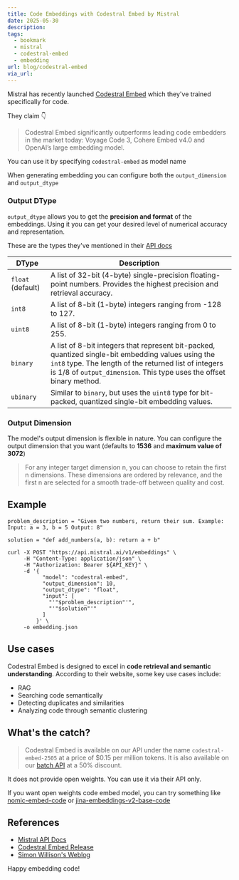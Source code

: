 ```yaml
---
title: Code Embeddings with Codestral Embed by Mistral
date: 2025-05-30
description: 
tags:
  - bookmark
  - mistral
  - codestral-embed
  - embedding
url: blog/codestral-embed
via_url:
---
```

Mistral has recently launched [Codestral Embed](https://mistral.ai/news/codestral-embed) which they've trained specifically for code.

They claim 👇

> Codestral Embed significantly outperforms leading code embedders in the market today: Voyage Code 3, Cohere Embed v4.0 and OpenAI’s large embedding model.

You can use it by specifying `codestral-embed` as model name 

When generating embedding you can configure both the `output_dimension` and `output_dtype`

### Output DType
`output_dtype` allows you to get the **precision and format** of the embeddings. Using it you can get your desired level of numerical accuracy and representation.

These are the types they've mentioned in their [API docs ](https://docs.mistral.ai/capabilities/embeddings/code_embeddings/#output-dtype)

| DType   | Description |
|---------|-------------|
| `float` (default) | A list of 32-bit (4-byte) single-precision floating-point numbers. Provides the highest precision and retrieval accuracy. |
| `int8`  | A list of 8-bit (1-byte) integers ranging from -128 to 127. |
| `uint8` | A list of 8-bit (1-byte) integers ranging from 0 to 255. |
| `binary` | A list of 8-bit integers that represent bit-packed, quantized single-bit embedding values using the `int8` type. The length of the returned list of integers is 1/8 of `output_dimension`. This type uses the offset binary method. |
| `ubinary` | Similar to `binary`, but uses the `uint8` type for bit-packed, quantized single-bit embedding values. |

### Output Dimension
The model's output dimension is flexible in nature. You can configure the output dimension that you want (defaults to **1536** and **maximum value of 3072**)

> For any integer target dimension n, you can choose to retain the first n dimensions. These dimensions are ordered by relevance, and the first n are selected for a smooth trade-off between quality and cost.

## Example

```shell
problem_description = "Given two numbers, return their sum. Example: Input: a = 3, b = 5 Output: 8"

solution = "def add_numbers(a, b): return a + b"

curl -X POST "https://api.mistral.ai/v1/embeddings" \
     -H "Content-Type: application/json" \
     -H "Authorization: Bearer ${API_KEY}" \
     -d '{
           "model": "codestral-embed",
           "output_dimension": 10,
           "output_dtype": "float",
           "input": [
             "'"$problem_description"'",
             "'"$solution"'"
           ]
         }' \
     -o embedding.json
```

## Use cases

Codestral Embed is designed to excel in **code retrieval and semantic understanding**. According to their website, some key use cases include:
- RAG
- Searching code semantically
- Detecting duplicates and similarities
- Analyzing code through semantic clustering
## What's the catch?
>Codestral Embed is available on our API under the name `codestral-embed-2505` at a price of $0.15 per million tokens. It is also available on our [batch API](https://docs.mistral.ai/capabilities/batch/) at a 50% discount.

It does not provide open weights. You can use it via their API only. 

If you want open weights code embed model, you can try something like [nomic-embed-code](https://huggingface.co/nomic-ai/nomic-embed-code) or [jina-embeddings-v2-base-code](https://huggingface.co/jinaai/jina-embeddings-v2-base-code) 
## References
- [Mistral API Docs]( https://docs.mistral.ai/capabilities/embeddings/code_embeddings/#output-dimension)
- [Codestral Embed Release](https://mistral.ai/news/codestral-embed)
- [Simon Willison's Weblog](https://simonwillison.net/2025/May/28/codestral-embed/)

Happy embedding code!